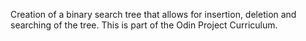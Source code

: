 Creation of a binary search tree that allows for insertion, deletion and searching of the tree. This is part of the Odin Project Curriculum.
